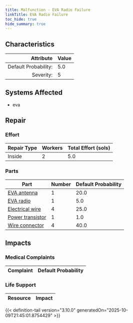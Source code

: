 ```yaml
---
title: Malfunction - EVA Radio Failure
linkTitle: EVA Radio Failure
toc_hide: true
hide_summary: true
---
```

<!-- This is generated by the MarsSim HelpGenertor, do not edit. -->

## Characteristics

| Attribute      | Value |
|--------:|:------|
|Default Probability:|5.0|
|Severity:|5|

## Systems Affected 
- eva

## Repair

### Effort
|Repair Type|Workers|Total Effort (sols)|
|---|---|---|
|Inside|2|5.0|

### Parts
|Part|Number|Default Probability|
|---|---|---|
|[EVA antenna](/docs/definitions/part/eva-antenna)|1|20.0|
|[EVA radio](/docs/definitions/part/eva-radio)|1|5.0|
|[Electrical wire](/docs/definitions/part/electrical-wire)|4|25.0|
|[Power transistor](/docs/definitions/part/power-transistor)|1|1.0|
|[Wire connector](/docs/definitions/part/wire-connector)|4|40.0|

## Impacts

### Medical Complaints
|Complaint|Default Probability|
|---|---|

### Life Support
|Resource|Impact|
|---|---|


{{< definition-tail version="3.10.0" generatedOn="2025-10-09T21:45:01.8754429" >}}

